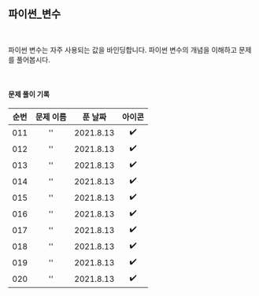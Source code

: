 ## 파이썬_변수

<br>

파이썬 변수는 자주 사용되는 값을 바인딩합니다. 
파이썬 변수의 개념을 이해하고 문제를 풀어봅시다.

<br>

#### 문제 풀이 기록
| 순번 | 문제 이름 | 푼 날짜 | 아이콘 |
|:----------:|:----------:|:----------:|:----------:|
| 011 | '' | 2021.8.13 | ✔️ |
| 012 | '' | 2021.8.13 | ✔️ |
| 013 | '' | 2021.8.13 | ✔️ |
| 014 | '' | 2021.8.13 | ✔️ |
| 015 | '' | 2021.8.13 | ✔️ |
| 016 | '' | 2021.8.13 | ✔️ |
| 017 | '' | 2021.8.13 | ✔️ |
| 018 | '' | 2021.8.13 | ✔️ |
| 019 | '' | 2021.8.13 | ✔️ |
| 020 | '' | 2021.8.13 | ✔️ |